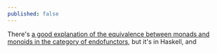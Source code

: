 ```yaml
---
published: false
---
```

There's [a good explanation of the equivalence between monads and monoids in the category of endofunctors](http://blog.sigfpe.com/2008/11/from-monoids-to-monads.html), but it's in Haskell, and 
